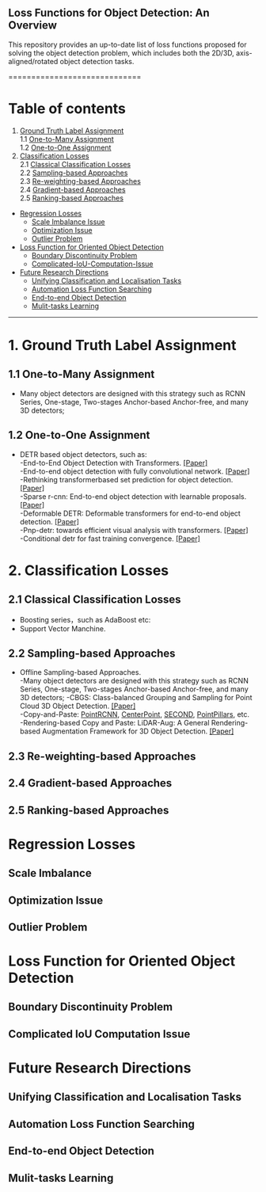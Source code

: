 ## Loss Functions for Object Detection: An Overview
This repository provides an up-to-date list of loss functions proposed for solving the object detection problem, which includes both the 2D/3D, axis-aligned/rotated object detection tasks. 
 
=============================
# Table of contents
1. [Ground Truth Label Assignment](#1)  
    1.1 [One-to-Many Assignment](#1.1)  
    1.2 [One-to-One Assignment](#1.2)  
2. [Classification Losses](#2)  
	2.1 [Classical Classification Losses](#2.1)  
	2.2  [Sampling-based Approaches](#2.2)  
	2.3  [Re-weighting-based Approaches](#2.3)  
	2.4  [Gradient-based Approaches](#2.4)  
	2.5  [Ranking-based Approaches](#2.5)  
- [Regression Losses](#REGRESSION-LOSSES)
	- [Scale Imbalance Issue](#Scale-Imbalance)
	- [Optimization Issue](#Optimization-Issue)
	- [Outlier Problem](#Outlier-Problem)
- [Loss Function for Oriented Object Detection](#Loss-Function-for-Oriented-Object-Detection)
	- [Boundary Discontinuity Problem](#Boundary-Discontinuity-Problem)
	- [Complicated-IoU-Computation-Issue](#Complicated-IoU-Computation-Issue)
 - [ Future Research Directions](#Future-Research-Directions)
	- [Unifying Classification and Localisation Tasks](#Unifying-Classification-and-Localisation-Tasks)
	- [Automation Loss Function Searching](#Automation-Loss-Function-Searching)
	- [End-to-end Object Detection](#End-to-end-Object-Detection)
	- [Mulit-tasks Learning](#Mulit-tasks-Learning)




----------------------------------
# 1. Ground Truth Label Assignment <a name="1"></a>
## 1.1 One-to-Many Assignment<a name="1.1"></a>
  - Many object detectors are designed with this strategy such as RCNN Series, One-stage, Two-stages Anchor-based Anchor-free, and many 3D detectors;
## 1.2 One-to-One Assignment<a name="1.2"></a>  
  - DETR based object detectors, such as:  
  -End-to-End Object Detection with Transformers. [[Paper]](https://arxiv.org/pdf/2005.12872.pdf)  
  -End-to-end object detection with fully convolutional network. [[Paper]](https://openaccess.thecvf.com/content/CVPR2021/papers/Wang_End-to-End_Object_Detection_With_Fully_Convolutional_Network_CVPR_2021_paper.pdf)  
  -Rethinking transformerbased set prediction for object detection. [[Paper]](https://openaccess.thecvf.com/content/ICCV2021/papers/Sun_Rethinking_Transformer-Based_Set_Prediction_for_Object_Detection_ICCV_2021_paper.pdf)  
  -Sparse r-cnn: End-to-end object detection with learnable proposals. [[Paper]](https://openaccess.thecvf.com/content/CVPR2021/papers/Sun_Sparse_R-CNN_End-to-End_Object_Detection_With_Learnable_Proposals_CVPR_2021_paper.pdf)  
  -Deformable DETR: Deformable transformers for end-to-end object detection. [[Paper]](https://openreview.net/pdf?id=gZ9hCDWe6ke)  
  -Pnp-detr: towards efficient visual analysis with transformers. [[Paper]](https://openaccess.thecvf.com/content/ICCV2021/papers/Wang_PnP-DETR_Towards_Efficient_Visual_Analysis_With_Transformers_ICCV_2021_paper.pdf)  
  -Conditional detr for fast training convergence. [[Paper]](https://openaccess.thecvf.com/content/ICCV2021/papers/Meng_Conditional_DETR_for_Fast_Training_Convergence_ICCV_2021_paper.pdf)  

# 2. Classification Losses <a name="2"></a>  
## 2.1 Classical Classification Losses <a name="2.1"></a>  
- Boosting series，such as AdaBoost etc: 
- Support Vector Manchine.  
## 2.2 Sampling-based Approaches <a name="2.2"></a>  
- Offline Sampling-based Approaches.  
-Many object detectors are designed with this strategy such as RCNN Series, One-stage, Two-stages Anchor-based Anchor-free, and many 3D detectors;
-CBGS: Class-balanced Grouping and Sampling for Point Cloud 3D Object Detection. [[Paper]](https://arxiv.org/pdf/1908.09492.pdf)     
-Copy-and-Paste: [PointRCNN](https://openaccess.thecvf.com/content_CVPR_2019/papers/Shi_PointRCNN_3D_Object_Proposal_Generation_and_Detection_From_Point_Cloud_CVPR_2019_paper.pdf), [CenterPoint](https://openaccess.thecvf.com/content/CVPR2021/papers/Yin_Center-Based_3D_Object_Detection_and_Tracking_CVPR_2021_paper.pdf), [SECOND](https://pdfs.semanticscholar.org/5125/a16039cabc6320c908a4764f32596e018ad3.pdf), [PointPillars](https://openaccess.thecvf.com/content_CVPR_2019/papers/Lang_PointPillars_Fast_Encoders_for_Object_Detection_From_Point_Clouds_CVPR_2019_paper.pdf), etc.  
-Rendering-based Copy and Paste: LiDAR-Aug: A General Rendering-based Augmentation Framework for 3D Object Detection. [[Paper]](https://openaccess.thecvf.com/content/CVPR2021/papers/Fang_LiDAR-Aug_A_General_Rendering-Based_Augmentation_Framework_for_3D_Object_Detection_CVPR_2021_paper.pdf)    

## 2.3 Re-weighting-based Approaches <a name="2.3"></a>  
## 2.4 Gradient-based Approaches <a name="2.4"></a>  
## 2.5 Ranking-based Approaches <a name="2.5"></a>  

# Regression Losses
## Scale Imbalance
## Optimization Issue
## Outlier Problem

# Loss Function for Oriented Object Detection
## Boundary Discontinuity Problem
## Complicated IoU Computation Issue

# Future Research  Directions
## Unifying Classification and Localisation Tasks
## Automation Loss Function Searching
## End-to-end Object Detection
## Mulit-tasks Learning
 
 
